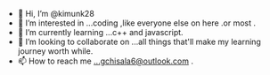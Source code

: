 - 👋 Hi, I’m @kimunk28
- 👀 I’m interested in ...coding ,like everyone else on here .or most .
- 🌱 I’m currently learning ...c++ and javascript.
- 💞️ I’m looking to collaborate on ...all things that'll make my learning journey worth while.
- 📫 How to reach me ...gchisala6@outlook.com .

<!---
kimunk28/kimunk28 is a ✨ special ✨ repository because its `README.md` (this file) appears on your GitHub profile.
You can click the Preview link to take a look at your changes.
--->
